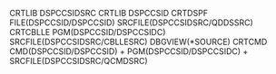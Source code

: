CRTLIB DSPCCSIDSRC
CRTLIB DSPCCSID
CRTDSPF FILE(DSPCCSID/DSPCCSID) SRCFILE(DSPCCSIDSRC/QDDSSRC)
CRTCBLLE PGM(DSPCCSID/DSPCCSIDC) SRCFILE(DSPCCSIDSRC/CBLLESRC) DBGVIEW(*SOURCE)
CRTCMD CMD(DSPCCSID/DSPCCSID) +
       PGM(DSPCCSID/DSPCCSIDC) +
       SRCFILE(DSPCCSIDSRC/QCMDSRC)

